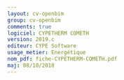 ```yaml
---
layout: cv-openbim
group: cv-openbim
comments: true
logiciel: CYPETHERM COMETH
version: 2019.c
editeur: CYPE Software
usage_metier: Energétique
nom_pdf: fiche-CYPETHERM-COMETH.pdf
maj: 08/10/2018
---
```

